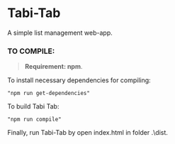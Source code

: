 # Tabi-Tab

A simple list management web-app. 

### TO COMPILE:
>**Requirement: npm**.

To install necessary dependencies for compiling:
```
"npm run get-dependencies"
``` 

To build Tabi Tab:
``` 
"npm run compile"
``` 
Finally, run Tabi-Tab by open index.html in folder .\dist.

